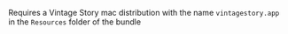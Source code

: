 Requires a Vintage Story mac distribution with the name `vintagestory.app` in the `Resources` folder of the bundle
